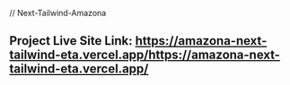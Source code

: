 // Next-Tailwind-Amazona 

## Project Live Site Link: https://amazona-next-tailwind-eta.vercel.app/https://amazona-next-tailwind-eta.vercel.app/


